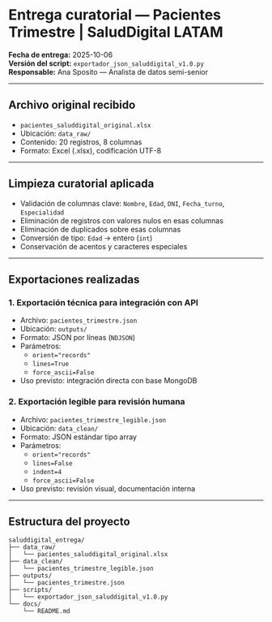 #  Entrega curatorial — Pacientes Trimestre | SaludDigital LATAM

**Fecha de entrega:** 2025-10-06  
**Versión del script:** `exportador_json_saluddigital_v1.0.py`  
**Responsable:** Ana Sposito — Analista de datos semi-senior

---

##  Archivo original recibido

- `pacientes_saluddigital_original.xlsx`  
- Ubicación: `data_raw/`  
- Contenido: 20 registros, 8 columnas  
- Formato: Excel (.xlsx), codificación UTF-8

---

##  Limpieza curatorial aplicada

- Validación de columnas clave: `Nombre`, `Edad`, `DNI`, `Fecha_turno`, `Especialidad`
- Eliminación de registros con valores nulos en esas columnas
- Eliminación de duplicados sobre esas columnas
- Conversión de tipo: `Edad` → entero (`int`)
- Conservación de acentos y caracteres especiales

---

##  Exportaciones realizadas

### 1. Exportación técnica para integración con API

- Archivo: `pacientes_trimestre.json`  
- Ubicación: `outputs/`  
- Formato: JSON por líneas (`NDJSON`)  
- Parámetros:  
  - `orient="records"`  
  - `lines=True`  
  - `force_ascii=False`  
- Uso previsto: integración directa con base MongoDB

### 2. Exportación legible para revisión humana

- Archivo: `pacientes_trimestre_legible.json`  
- Ubicación: `data_clean/`  
- Formato: JSON estándar tipo array  
- Parámetros:  
  - `orient="records"`  
  - `lines=False`  
  - `indent=4`  
  - `force_ascii=False`  
- Uso previsto: revisión visual, documentación interna

---

##  Estructura del proyecto

```plaintext
saluddigital_entrega/
├── data_raw/
│   └── pacientes_saluddigital_original.xlsx
├── data_clean/
│   └── pacientes_trimestre_legible.json
├── outputs/
│   └── pacientes_trimestre.json
├── scripts/
│   └── exportador_json_saluddigital_v1.0.py
└── docs/
    └── README.md
